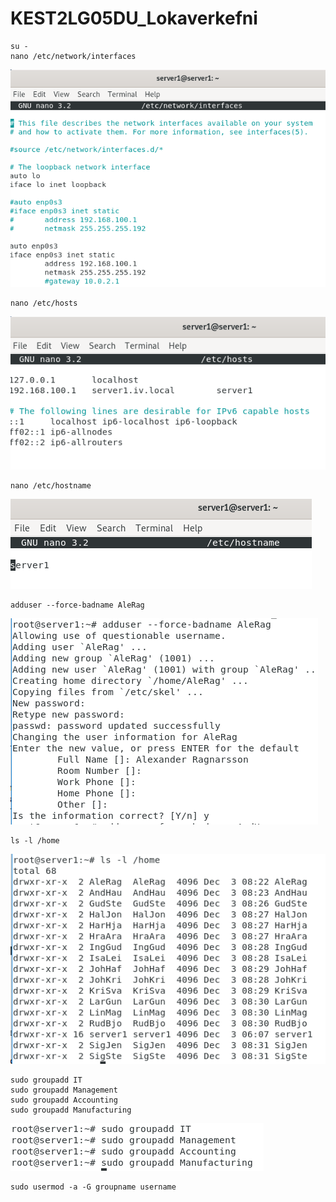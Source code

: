 # KEST2LG05DU_Lokaverkefni
```
su -
nano /etc/network/interfaces
```
![interfaces](https://github.com/Douchebag/KEST2LG05DU_Lokaverkefni/blob/master/myndir/interfaces.PNG?raw=true)

```
nano /etc/hosts
```
![hosts](https://github.com/Douchebag/KEST2LG05DU_Lokaverkefni/blob/master/myndir/hosts.PNG?raw=true)

```
nano /etc/hostname
```
![hostname](https://github.com/Douchebag/KEST2LG05DU_Lokaverkefni/blob/master/myndir/hostname.PNG?raw=true)

```
adduser --force-badname AleRag
```
![adduser](https://github.com/Douchebag/KEST2LG05DU_Lokaverkefni/blob/master/myndir/adduser.PNG?raw=true)

```
ls -l /home
```
![homedir](https://github.com/Douchebag/KEST2LG05DU_Lokaverkefni/blob/master/myndir/homedir.PNG?raw=true)

```
sudo groupadd IT
sudo groupadd Management
sudo groupadd Accounting
sudo groupadd Manufacturing
```
![groupadd](https://github.com/Douchebag/KEST2LG05DU_Lokaverkefni/blob/master/myndir/groupadd.PNG?raw=true)

```
sudo usermod -a -G groupname username
```
![]()
